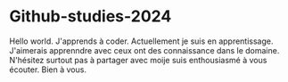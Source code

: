 # Github-studies-2024
Hello world.
J'apprends à coder.
Actuellement je suis en apprentissage.
J'aimerais apprenndre avec ceux ont des connaissance dans le domaine.
N'hésitez surtout pas à partager avec moije suis enthousiasmé à vous écouter. 
Bien à vous.

